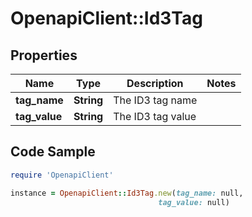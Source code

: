 # OpenapiClient::Id3Tag

## Properties

Name | Type | Description | Notes
------------ | ------------- | ------------- | -------------
**tag_name** | **String** | The ID3 tag name | 
**tag_value** | **String** | The ID3 tag value | 

## Code Sample

```ruby
require 'OpenapiClient'

instance = OpenapiClient::Id3Tag.new(tag_name: null,
                                 tag_value: null)
```


